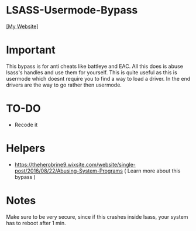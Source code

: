 # LSASS-Usermode-Bypass

[[My Website]](https://theherobrine9.wixsite.com/website/)

# Important
This bypass is for anti cheats like battleye and EAC. All this does is abuse lsass's handles and use them for yourself. This is quite useful as this is usermode which doesnt require you to find a way to load a driver. In the end drivers are the way to go rather then usermode. 

# TO-DO
- Recode it

# Helpers
- https://theherobrine9.wixsite.com/website/single-post/2016/08/22/Abusing-System-Programs ( Learn more about this bypass )

# Notes

Make sure to be very secure, since if this crashes inside lsass, your system has to reboot after 1 min.



